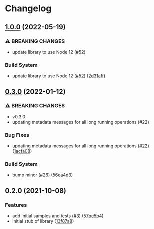 # Changelog

## [1.0.0](https://github.com/googleapis/nodejs-network-security/compare/v0.3.0...v1.0.0) (2022-05-19)


### ⚠ BREAKING CHANGES

* update library to use Node 12 (#52)

### Build System

* update library to use Node 12 ([#52](https://github.com/googleapis/nodejs-network-security/issues/52)) ([2d31aff](https://github.com/googleapis/nodejs-network-security/commit/2d31affe02718b9b7c2cebcc21c9b865e78f4253))

## [0.3.0](https://github.com/googleapis/nodejs-network-security/compare/v0.2.0...v0.3.0) (2022-01-12)


### ⚠ BREAKING CHANGES

* v0.3.0
* updating metadata messages for all long running operations (#22)

### Bug Fixes

* updating metadata messages for all long running operations ([#22](https://github.com/googleapis/nodejs-network-security/issues/22)) ([1acfa08](https://github.com/googleapis/nodejs-network-security/commit/1acfa0889231ab28810ce7ef0ee0eaea89d7df67))


### Build System

* bump minor ([#26](https://github.com/googleapis/nodejs-network-security/issues/26)) ([56ea4d3](https://github.com/googleapis/nodejs-network-security/commit/56ea4d316b0edabe09968f6d1f14dfaf624b923e))

## 0.2.0 (2021-10-08)


### Features

* add initial samples and tests ([#3](https://www.github.com/googleapis/nodejs-network-security/issues/3)) ([57be5b4](https://www.github.com/googleapis/nodejs-network-security/commit/57be5b4135946d29327604e96898ad3fb0867417))
* initial stub of library ([13f87a8](https://www.github.com/googleapis/nodejs-network-security/commit/13f87a808f92dd1231fe85f7a70c8bbede117cc8))

